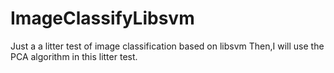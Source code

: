 # ImageClassifyLibsvm
Just a a litter test of image classification based on libsvm
Then,I will use the PCA algorithm in this litter test.

